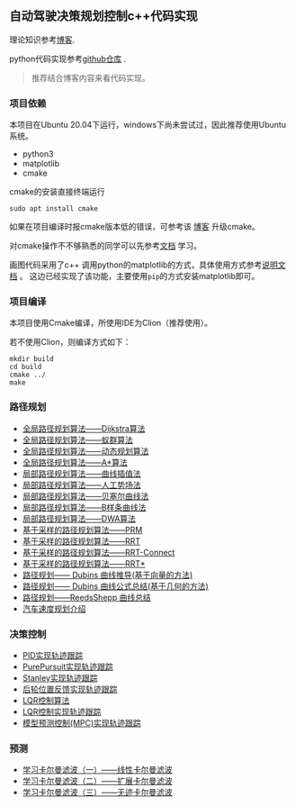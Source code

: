 ## 自动驾驶决策规划控制c++代码实现

理论知识参考[博客](https://blog.csdn.net/weixin_42301220/article/details/124832403).


python代码实现参考[github仓库](https://github.com/CHH3213/chhRobotics) .

> 推荐结合博客内容来看代码实现。





### 项目依赖
本项目在Ubuntu 20.04下运行，windows下尚未尝试过，因此推荐使用Ubuntu系统。


- python3
- matplotlib
- cmake

cmake的安装直接终端运行
```shell
sudo apt install cmake
```

如果在项目编译时报cmake版本低的错误，可参考该 [博客](https://www.cnblogs.com/wzc0066/p/16504557.html) 升级cmake。

对cmake操作不不够熟悉的同学可以先参考[文档](https://github.com/CHH3213/Books/blob/master/%E7%BC%96%E7%A8%8B/%E5%B7%A5%E5%85%B7/CMake%20Practice.pdf) 学习。


画图代码采用了c++ 调用python的matplotlib的方式，具体使用方式参考[说明文档](https://matplotlib-cpp.readthedocs.io/en/latest/compiling.html#compiling) 。
这边已经实现了该功能，主要使用`pip`的方式安装matplotlib即可。

### 项目编译

本项目使用Cmake编译，所使用IDE为Clion（推荐使用）。

若不使用Clion，则编译方式如下：

```shell
mkdir build
cd build
cmake ../
make
```




### 路径规划
- [全局路径规划算法——Dijkstra算法](https://blog.csdn.net/weixin_42301220/article/details/125060298?spm=1001.2014.3001.5501)
- [全局路径规划算法——蚁群算法](https://blog.csdn.net/weixin_42301220/article/details/125129090?spm=1001.2014.3001.5501)
- [全局路径规划算法——动态规划算法](https://blog.csdn.net/weixin_42301220/article/details/125136221?spm=1001.2014.3001.5501)
- [全局路径规划算法——A*算法](https://blog.csdn.net/weixin_42301220/article/details/125140910?spm=1001.2014.3001.5501)
- [局部路径规划算法——曲线插值法](https://blog.csdn.net/weixin_42301220/article/details/125153270)
- [局部路径规划算法——人工势场法](https://blog.csdn.net/weixin_42301220/article/details/125155505)
- [局部路径规划算法——贝塞尔曲线法](https://blog.csdn.net/weixin_42301220/article/details/125167672)
- [局部路径规划算法——B样条曲线法](https://blog.csdn.net/weixin_42301220/article/details/125173884)
- [局部路径规划算法——DWA算法](https://blog.csdn.net/weixin_42301220/article/details/127769819?spm=1001.2014.3001.5502)
- [基于采样的路径规划算法——PRM](https://blog.csdn.net/weixin_42301220/article/details/125254296)
-  [基于采样的路径规划算法——RRT](https://blog.csdn.net/weixin_42301220/article/details/125254061?spm=1001.2014.3001.5501)
- [基于采样的路径规划算法——RRT-Connect](https://blog.csdn.net/weixin_42301220/article/details/125267028?spm=1001.2014.3001.5501)
- [基于采样的路径规划算法——RRT*](https://blog.csdn.net/weixin_42301220/article/details/125275337)
- [路径规划—— Dubins 曲线推导(基于向量的方法)](https://blog.csdn.net/weixin_42301220/article/details/125328823)
- [路径规划—— Dubins 曲线公式总结(基于几何的方法)](https://blog.csdn.net/weixin_42301220/article/details/125493646)
- [路径规划——ReedsShepp 曲线总结](https://blog.csdn.net/weixin_42301220/article/details/125382518)
- [汽车速度规划介绍](https://blog.csdn.net/weixin_42301220/article/details/125831886)


### 决策控制
- [PID实现轨迹跟踪](https://blog.csdn.net/weixin_42301220/article/details/124793474)
- [PurePursuit实现轨迹跟踪](https://blog.csdn.net/weixin_42301220/article/details/124882144?spm=1001.2014.3001.5501)
- [Stanley实现轨迹跟踪](https://blog.csdn.net/weixin_42301220/article/details/124899547)
- [后轮位置反馈实现轨迹跟踪](https://blog.csdn.net/weixin_42301220/article/details/125003918?spm=1001.2014.3001.5501)
- [LQR控制算法](https://blog.csdn.net/weixin_42301220/article/details/124542242)
- [LQR控制实现轨迹跟踪](https://blog.csdn.net/weixin_42301220/article/details/125031348?spm=1001.2014.3001.5501)
- [模型预测控制(MPC)实现轨迹跟踪](https://blog.csdn.net/weixin_42301220/article/details/124566369)

### 预测
- [学习卡尔曼滤波（一）——线性卡尔曼滤波](https://blog.csdn.net/weixin_42301220/article/details/124578094)
- [学习卡尔曼滤波（二）——扩展卡尔曼滤波](https://blog.csdn.net/weixin_42301220/article/details/124605350)
- [学习卡尔曼滤波（三）——无迹卡尔曼滤波](https://blog.csdn.net/weixin_42301220/article/details/124708187)




